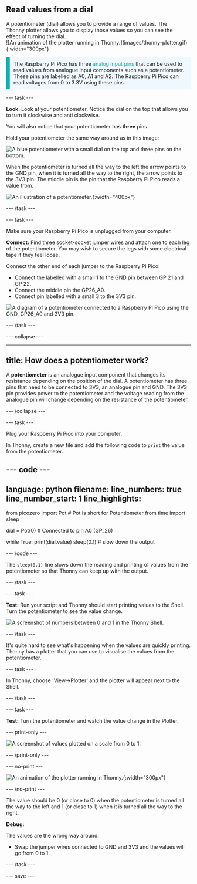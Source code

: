 ## Read values from a dial

<div style="display: flex; flex-wrap: wrap">
<div style="flex-basis: 200px; flex-grow: 1; margin-right: 15px;">
A potentiometer (dial) allows you to provide a range of values. The Thonny plotter allows you to display those values so you can see the effect of turning the dial.
</div>
<div>
![An animation of the plotter running in Thonny.](images/thonny-plotter.gif){:width="300px"}
</div>
</div>

<p style="border-left: solid; border-width:10px; border-color: #0faeb0; background-color: aliceblue; padding: 10px;">
The Raspberry Pi Pico has three <span style="color: #0faeb0">analog input pins</span> that can be used to read values from analogue input components such as a potentiometer. These pins are labelled as A0, A1 and A2. The Raspberry Pi Pico can read voltages from 0 to 3.3V using these pins.</p>

--- task ---

**Look**: Look at your potentiometer. Notice the dial on the top that allows you to turn it clockwise and anti clockwise.

You will also notice that your potentiometer has **three** pins. 

Hold your potentiometer the same way around as in this image: 

![A blue potentiometer with a small dial on the top and three pins on the bottom.](images/potentiometer.jpg)

When the potentiometer is turned all the way to the left the arrow points to the GND pin, when it is turned all the way to the right, the arrow points to the 3V3 pin. The middle pin is the pin that the Raspberry Pi Pico reads a value from. 

![An illustration of a potentiometer.](images/potentiometer-illustration.png){:width="400px"}

--- /task ---

--- task ---

Make sure your Raspberry Pi Pico is unplugged from your computer. 

**Connect:** Find three socket-socket jumper wires and attach one to each leg of the potentiometer. You may wish to secure the legs with some electrical tape if they feel loose. 

Connect the other end of each jumper to the Raspberry Pi Pico:
+ Connect the labelled with a small 1 to the GND pin between GP 21 and GP 22.
+ Connect the middle pin the GP26_A0.
+ Connect pin labelled with a small 3 to the 3V3 pin.

![A diagram of a potentiometer connected to a Raspberry Pi Pico using the GND, GP26_A0 and 3V3 pin.](images/pot-diagram.png)

--- /task ---

--- collapse ---

---
title: How does a potentiometer work?
---

A **potentiometer** is an analogue input component that changes its resistance depending on the position of the dial. A potentiometer has three pins that need to be connected to 3V3, an analogue pin and GND. The 3V3 pin provides power to the potentiometer and the voltage reading from the analogue pin will change depending on the resistance of the potentiometer. 

--- /collapse ---

--- task ---

Plug your Raspberry Pi Pico into your computer. 

In Thonny, create a new file and add the following code to `print` the value from the potentiometer. 

--- code ---
---
language: python
filename: 
line_numbers: true
line_number_start: 1
line_highlights: 
---
from picozero import Pot # Pot is short for Potentiometer
from time import sleep

dial = Pot(0) # Connected to pin A0 (GP_26)

while True:
    print(dial.value)
    sleep(0.1) # slow down the output

--- /code ---

The `sleep(0.1)` line slows down the reading and printing of values from the potentiometer so that Thonny can keep up with the output. 

--- /task ---

--- task ---

**Test:** Run your script and Thonny should start printing values to the Shell. Turn the potentiometer to see the value change. 

![A screenshot of numbers between 0 and 1 in the Thonny Shell.](images/potentiometer-shell.png) 

--- /task ---

It's quite hard to see what's happening when the values are quickly printing. Thonny has a plotter that you can use to visualise the values from the potentiometer. 

--- task ---

In Thonny, choose 'View->Plotter' and the plotter will appear next to the Shell.

--- /task ---

--- task ---

**Test:** Turn the potentiometer and watch the value change in the Plotter. 

--- print-only ---

![A screenshot of values plotted on a scale from 0 to 1.](images/thonny-plotter.png) 

--- /print-only ---

--- no-print ---

![An animation of the plotter running in Thonny.](images/thonny-plotter.gif){:width="300px"}

--- /no-print ---

The value should be 0 (or close to 0) when the potentiometer is turned all the way to the left and 1 (or close to 1) when it is turned all the way to the right.

**Debug:**

The values are the wrong way around.
+ Swap the jumper wires connected to GND and 3V3 and the values will go from 0 to 1. 

--- /task ---


--- save ---
